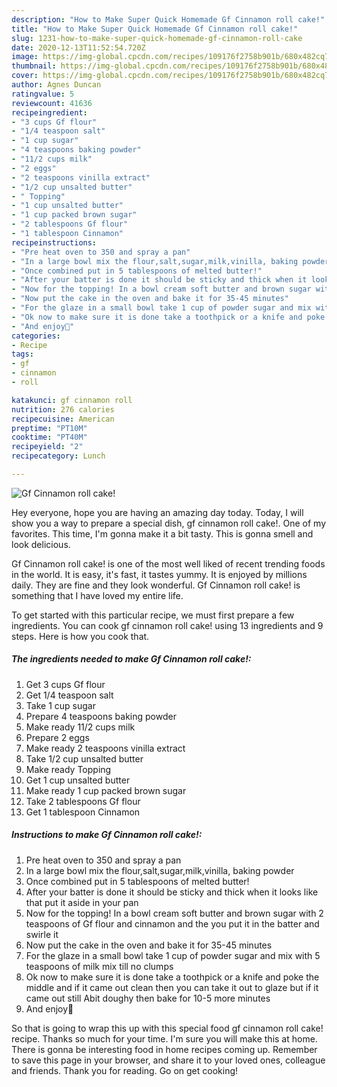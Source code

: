 ```yaml
---
description: "How to Make Super Quick Homemade Gf Cinnamon roll cake!"
title: "How to Make Super Quick Homemade Gf Cinnamon roll cake!"
slug: 1231-how-to-make-super-quick-homemade-gf-cinnamon-roll-cake
date: 2020-12-13T11:52:54.720Z
image: https://img-global.cpcdn.com/recipes/109176f2758b901b/680x482cq70/gf-cinnamon-roll-cake-recipe-main-photo.jpg
thumbnail: https://img-global.cpcdn.com/recipes/109176f2758b901b/680x482cq70/gf-cinnamon-roll-cake-recipe-main-photo.jpg
cover: https://img-global.cpcdn.com/recipes/109176f2758b901b/680x482cq70/gf-cinnamon-roll-cake-recipe-main-photo.jpg
author: Agnes Duncan
ratingvalue: 5
reviewcount: 41636
recipeingredient:
- "3 cups Gf flour"
- "1/4 teaspoon salt"
- "1 cup sugar"
- "4 teaspoons baking powder"
- "11/2 cups milk"
- "2 eggs"
- "2 teaspoons vinilla extract"
- "1/2 cup unsalted butter"
- " Topping"
- "1 cup unsalted butter"
- "1 cup packed brown sugar"
- "2 tablespoons Gf flour"
- "1 tablespoon Cinnamon"
recipeinstructions:
- "Pre heat oven to 350 and spray a pan"
- "In a large bowl mix the flour,salt,sugar,milk,vinilla, baking powder"
- "Once combined put in 5 tablespoons of melted butter!"
- "After your batter is done it should be sticky and thick when it looks like that put it aside in your pan"
- "Now for the topping! In a bowl cream soft butter and brown sugar with 2 teaspoons of Gf flour and cinnamon and the you put it in the batter and swirle it"
- "Now put the cake in the oven and bake it for 35-45 minutes"
- "For the glaze in a small bowl take 1 cup of powder sugar and mix with 5 teaspoons of milk mix till no clumps"
- "Ok now to make sure it is done take a toothpick or a knife and poke the middle and if it came out clean then you can take it out to glaze but if it came out still Abit doughy then bake for 10-5 more minutes"
- "And enjoy🤗"
categories:
- Recipe
tags:
- gf
- cinnamon
- roll

katakunci: gf cinnamon roll 
nutrition: 276 calories
recipecuisine: American
preptime: "PT10M"
cooktime: "PT40M"
recipeyield: "2"
recipecategory: Lunch

---
```



![Gf Cinnamon roll cake!](https://img-global.cpcdn.com/recipes/109176f2758b901b/680x482cq70/gf-cinnamon-roll-cake-recipe-main-photo.jpg)

Hey everyone, hope you are having an amazing day today. Today, I will show you a way to prepare a special dish, gf cinnamon roll cake!. One of my favorites. This time, I'm gonna make it a bit tasty. This is gonna smell and look delicious.

Gf Cinnamon roll cake! is one of the most well liked of recent trending foods in the world. It is easy, it's fast, it tastes yummy. It is enjoyed by millions daily. They are fine and they look wonderful. Gf Cinnamon roll cake! is something that I have loved my entire life.




To get started with this particular recipe, we must first prepare a few ingredients. You can cook gf cinnamon roll cake! using 13 ingredients and 9 steps. Here is how you cook that.

<!--inarticleads1-->

##### The ingredients needed to make Gf Cinnamon roll cake!:

1. Get 3 cups Gf flour
1. Get 1/4 teaspoon salt
1. Take 1 cup sugar
1. Prepare 4 teaspoons baking powder
1. Make ready 11/2 cups milk
1. Prepare 2 eggs
1. Make ready 2 teaspoons vinilla extract
1. Take 1/2 cup unsalted butter
1. Make ready  Topping
1. Get 1 cup unsalted butter
1. Make ready 1 cup packed brown sugar
1. Take 2 tablespoons Gf flour
1. Get 1 tablespoon Cinnamon




<!--inarticleads2-->

##### Instructions to make Gf Cinnamon roll cake!:

1. Pre heat oven to 350 and spray a pan
1. In a large bowl mix the flour,salt,sugar,milk,vinilla, baking powder
1. Once combined put in 5 tablespoons of melted butter!
1. After your batter is done it should be sticky and thick when it looks like that put it aside in your pan
1. Now for the topping! In a bowl cream soft butter and brown sugar with 2 teaspoons of Gf flour and cinnamon and the you put it in the batter and swirle it
1. Now put the cake in the oven and bake it for 35-45 minutes
1. For the glaze in a small bowl take 1 cup of powder sugar and mix with 5 teaspoons of milk mix till no clumps
1. Ok now to make sure it is done take a toothpick or a knife and poke the middle and if it came out clean then you can take it out to glaze but if it came out still Abit doughy then bake for 10-5 more minutes
1. And enjoy🤗




So that is going to wrap this up with this special food gf cinnamon roll cake! recipe. Thanks so much for your time. I'm sure you will make this at home. There is gonna be interesting food in home recipes coming up. Remember to save this page in your browser, and share it to your loved ones, colleague and friends. Thank you for reading. Go on get cooking!
